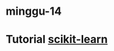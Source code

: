 # minggu-14

# Tutorial [scikit-learn](https://scikit-learn.org/stable/tutorial/basic/tutorial.html)
